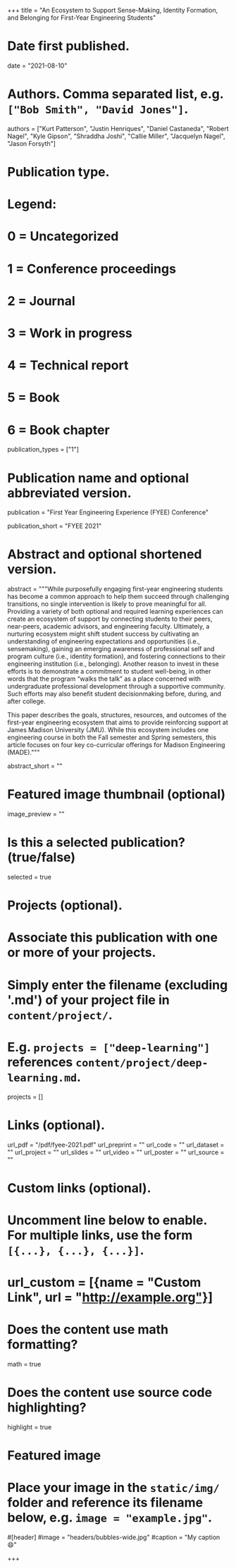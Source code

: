 +++
title = "An Ecosystem to Support Sense-Making, Identity Formation, and Belonging for First-Year Engineering Students"

# Date first published.
date = "2021-08-10"

# Authors. Comma separated list, e.g. `["Bob Smith", "David Jones"]`.
authors = ["Kurt Patterson", "Justin Henriques", "Daniel Castaneda", "Robert Nagel", "Kyle Gipson", "Shraddha Joshi", "Callie Miller", "Jacquelyn Nagel", "Jason Forsyth"]

# Publication type.
# Legend:
# 0 = Uncategorized
# 1 = Conference proceedings
# 2 = Journal
# 3 = Work in progress
# 4 = Technical report
# 5 = Book
# 6 = Book chapter
publication_types = ["1"]

# Publication name and optional abbreviated version.
publication = "First Year Engineering Experience (FYEE) Conference"

publication_short = "FYEE 2021"

# Abstract and optional shortened version.
abstract = """While purposefully engaging first-year engineering students has become a common approach to
help them succeed through challenging transitions, no single intervention is likely to prove
meaningful for all. Providing a variety of both optional and required learning experiences can
create an ecosystem of support by connecting students to their peers, near-peers, academic
advisors, and engineering faculty. Ultimately, a nurturing ecosystem might shift student success
by cultivating an understanding of engineering expectations and opportunities (i.e., sensemaking),
gaining an emerging awareness of professional self and program culture (i.e., identity
formation), and fostering connections to their engineering institution (i.e., belonging). Another
reason to invest in these efforts is to demonstrate a commitment to student well-being, in other
words that the program “walks the talk” as a place concerned with undergraduate professional
development through a supportive community. Such efforts may also benefit student decisionmaking
before, during, and after college.


This paper describes the goals, structures, resources, and outcomes of the first-year engineering
ecosystem that aims to provide reinforcing support at James Madison University (JMU). While
this ecosystem includes one engineering course in both the Fall semester and Spring semesters,
this article focuses on four key co-curricular offerings for Madison Engineering (MADE)."""

abstract_short = ""

# Featured image thumbnail (optional)
image_preview = ""

# Is this a selected publication? (true/false)
selected = true

# Projects (optional).
#   Associate this publication with one or more of your projects.
#   Simply enter the filename (excluding '.md') of your project file in `content/project/`.
#   E.g. `projects = ["deep-learning"]` references `content/project/deep-learning.md`.
projects = []

# Links (optional).
url_pdf = "/pdf/fyee-2021.pdf"
url_preprint = ""
url_code = ""
url_dataset = ""
url_project = ""
url_slides = ""
url_video = ""
url_poster = ""
url_source = ""

# Custom links (optional).
#   Uncomment line below to enable. For multiple links, use the form `[{...}, {...}, {...}]`.
# url_custom = [{name = "Custom Link", url = "http://example.org"}]

# Does the content use math formatting?
math = true

# Does the content use source code highlighting?
highlight = true

# Featured image
# Place your image in the `static/img/` folder and reference its filename below, e.g. `image = "example.jpg"`.
#[header]
#image = "headers/bubbles-wide.jpg"
#caption = "My caption 😄"

+++

